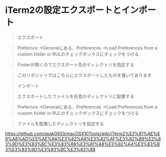 # iTerm2の設定エクスポートとインポート

>エクスポート

>Prefernce ->Generalにある、Preferences ->Load Preferences from a custom folder or RULのチェックボックスにチェックをつける

>Finderが開くのでエクスポート先のディレクトリを指定する

>このリポジトリではこちらにエクスポートしたものを置いてあります

>インポート

>エクスポートしたファイルを任意のディレクトリに配置する

>Prefernce ->Generalにある、Preferences ->Load Preferences from a custom folder or RULのチェックボックスにチェックをつける

>ファイルを配置したディレクトリを指定する

https://github.com/seak0503/macOSX10Tools/wiki/iTerm2%E3%81%AE%E8%A8%AD%E5%AE%9A%E3%82%A8%E3%82%AF%E3%82%B9%E3%83%9D%E3%83%BC%E3%83%88%E3%81%A8%E3%82%A4%E3%83%B3%E3%83%9D%E3%83%BC%E3%83%88
